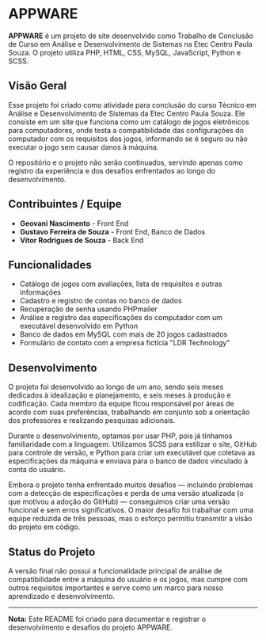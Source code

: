 # APPWARE

**APPWARE** é um projeto de site desenvolvido como Trabalho de Conclusão de Curso em Análise e Desenvolvimento de Sistemas na Etec Centro Paula Souza. O projeto utiliza PHP, HTML, CSS, MySQL, JavaScript, Python e SCSS.

## Visão Geral

Esse projeto foi criado como atividade para conclusão do curso Técnico em Análise e Desenvolvimento de Sistemas da Etec Centro Paula Souza. Ele consiste em um site que funciona como um catálogo de jogos eletrônicos para computadores, onde testa a compatibilidade das configurações do computador com os requisitos dos jogos, informando se é seguro ou não executar o jogo sem causar danos à máquina.

O repositório e o projeto não serão continuados, servindo apenas como registro da experiência e dos desafios enfrentados ao longo do desenvolvimento.

## Contribuintes / Equipe

- **Geovani Nascimento** - Front End
- **Gustavo Ferreira de Souza** - Front End, Banco de Dados
- **Vitor Rodrigues de Souza** - Back End

## Funcionalidades

- Catálogo de jogos com avaliações, lista de requisitos e outras informações
- Cadastro e registro de contas no banco de dados
- Recuperação de senha usando PHPmailer
- Análise e registro das especificações do computador com um executável desenvolvido em Python
- Banco de dados em MySQL com mais de 20 jogos cadastrados
- Formulário de contato com a empresa fictícia "LDR Technology"

## Desenvolvimento

O projeto foi desenvolvido ao longo de um ano, sendo seis meses dedicados à idealização e planejamento, e seis meses à produção e codificação. Cada membro da equipe ficou responsável por áreas de acordo com suas preferências, trabalhando em conjunto sob a orientação dos professores e realizando pesquisas adicionais.

Durante o desenvolvimento, optamos por usar PHP, pois já tínhamos familiaridade com a linguagem. Utilizamos SCSS para estilizar o site, GitHub para controle de versão, e Python para criar um executável que coletava as especificações da máquina e enviava para o banco de dados vinculado à conta do usuário.

Embora o projeto tenha enfrentado muitos desafios — incluindo problemas com a detecção de especificações e perda de uma versão atualizada (o que motivou a adoção do GitHub) — conseguimos criar uma versão funcional e sem erros significativos. O maior desafio foi trabalhar com uma equipe reduzida de três pessoas, mas o esforço permitiu transmitir a visão do projeto em código.

## Status do Projeto

A versão final não possui a funcionalidade principal de análise de compatibilidade entre a máquina do usuário e os jogos, mas cumpre com outros requisitos importantes e serve como um marco para nosso aprendizado e desenvolvimento.

---

**Nota:** Este README foi criado para documentar e registrar o desenvolvimento e desafios do projeto APPWARE.
